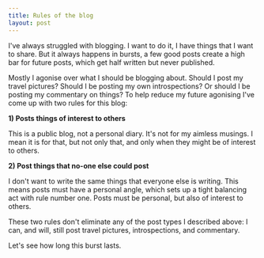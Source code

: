 ```yaml
---
title: Rules of the blog
layout: post
---
```


I've always struggled with blogging. I want to do it, I have things that I want to share. But it always happens in bursts, a few good posts create a high bar for future posts, which get half written but never published.

Mostly I agonise over what I should be blogging about. Should I post my travel pictures? Should I be posting my own introspections? Or should I be posting my commentary on things? To help reduce my future agonising I've come up with two rules for this blog:

**1) Posts things of interest to others**

This is a public blog, not a personal diary. It's not for my aimless musings. I mean it is for that, but not only that, and only when they might be of interest to others.

**2) Post things that no-one else could post**

I don't want to write the same things that everyone else is writing. This means posts must have a personal angle, which sets up a tight balancing act with rule number one. Posts must be personal, but also of interest to others.


These two rules don't eliminate any of the post types I described above: I can, and will, still post travel pictures, introspections, and commentary.

Let's see how long this burst lasts.